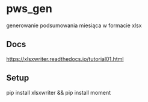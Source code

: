 # pws_gen
generowanie podsumowania miesiąca w formacie xlsx

## Docs
https://xlsxwriter.readthedocs.io/tutorial01.html

## Setup
pip install xlsxwriter && pip install moment